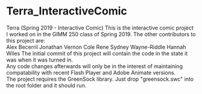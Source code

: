 # Terra_InteractiveComic
 Terra (Spring 2019 - Interactive Comic) This is the interactive comic project I worked on in the GIMM 250 class of Spring 2019. 
 The other contributors to this project are:  
 Alex Becerril 
 Jonathan Vernon 
 Cole Rene 
 Sydney Wayne-Riddle 
 Hannah Wiles 
 The initial commit of this project will contain the code in the state it was when it was turned in.  
 Any code changes afterwards will only be in the interest of maintaining compatability with recent Flash Player and Adobe Animate versions.  
 The project requires the GreenSock library. Just drop "greensock.swc" into the root folder and it should run.
